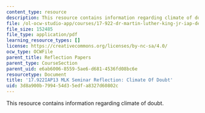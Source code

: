 ```yaml
---
content_type: resource
description: This resource contains information regarding climate of doubt.
file: /ol-ocw-studio-app/courses/17-922-dr-martin-luther-king-jr-iap-design-seminar-january-iap-2013/3d8a900b799454d35edfa8327d60802c_MIT17_922IAP13_RefPapr5B.pdf
file_size: 152485
file_type: application/pdf
learning_resource_types: []
license: https://creativecommons.org/licenses/by-nc-sa/4.0/
ocw_type: OCWFile
parent_title: Reflection Papers
parent_type: CourseSection
parent_uid: e6ab6006-8559-5ae6-d681-4536fd08bc6e
resourcetype: Document
title: '17.922IAP13 MLK Seminar Reflection: Climate Of Doubt'
uid: 3d8a900b-7994-54d3-5edf-a8327d60802c
---
```

This resource contains information regarding climate of doubt.